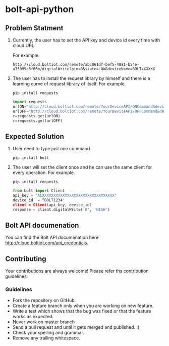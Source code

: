 # bolt-api-python

## Problem Statment

1. Currently, the user has to set the API key and  device id every time with cloud URL.

    For example.
    
    `http://cloud.boltiot.com/remote/abc061df-bef5-4881-b54e-a73099e3f66b/digitalWrite?pin=0&state=LOW&deviceName=BOLTxXXXXX`

2. The user has to install the request library by himself and there is a learning curve of request library of itself.
    For example.
    
    `pip install requests`
    ```python
    import requests 
    urlON="http://cloud.boltiot.com/remote/YourDeviceAPI/ONCommand&deviceName=BOLTxxxxxxx"
    urlOFF="http://cloud.boltiot.com/remote/YourDeviceAPI/OFFCommand&deviceName=BOLTxxxxxxx" 
    r=requests.get(urlON) 
    r=requests.get(urlOFF)
    ```
## Expected Solution

1. User need to type just one command

    `pip install bolt`
    

2. The user will set the client once and he can use the same client for every operation.
    For example.
    
    `pip install requests`
    ```python
    from bolt import Client
    api_key = "ACXXXXXXXXXXXXXXXXXXXXXXXXXXXXXXXX"
    device_id  = “BOLT1234"
    client = Client(api_key, device_id)
    response = client.digitalWrite('0', 'HIGH')
    ```

## Bolt API documenation

You can find the Bolt API documenation here http://cloud.boltiot.com/api_credentials.

## Contributing

Your contributions are always welcome! Please refer ths contribution guidelines. 

### Guidelines
* Fork the repository on GitHub.
* Create a feature branch only when you are working on new feature. 
* Write a test which shows that the bug was fixed or that the feature works as expected.
* Never work on master branch
* Send a pull request and until it gets merged and published. :)
* Check your spelling and grammar.
* Remove any trailing whitespace.


